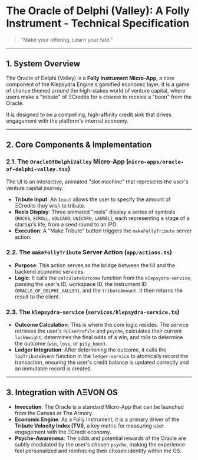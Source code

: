 # The Oracle of Delphi (Valley): A Folly Instrument - Technical Specification

> "Make your offering. Learn your fate."

---

## 1. System Overview

The Oracle of Delphi (Valley) is a **Folly Instrument Micro-App**, a core component of the Klepsydra Engine's gamified economic layer. It is a game of chance themed around the high-stakes world of venture capital, where users make a "tribute" of ΞCredits for a chance to receive a "boon" from the Oracle.

It is designed to be a compelling, high-affinity credit sink that drives engagement with the platform's internal economy.

---

## 2. Core Components & Implementation

### 2.1. The `OracleOfDelphiValley` Micro-App (`micro-apps/oracle-of-delphi-valley.tsx`)
The UI is an interactive, animated "slot machine" that represents the user's venture capital journey.
- **Tribute Input**: An `Input` allows the user to specify the amount of ΞCredits they wish to tribute.
- **Reels Display**: Three animated "reels" display a series of symbols (`ROCKS`, `SCROLL`, `VOLCANO`, `UNICORN`, `LAUREL`), each representing a stage of a startup's life, from a seed round to an IPO.
- **Execution**: A "Make Tribute" button triggers the `makeFollyTribute` server action.

### 2.2. The `makeFollyTribute` Server Action (`app/actions.ts`)
- **Purpose**: This action serves as the bridge between the UI and the backend economic services.
- **Logic**: It calls the `calculateOutcome` function from the `klepsydra-service`, passing the user's ID, workspace ID, the instrument ID (`ORACLE_OF_DELPHI_VALLEY`), and the `tributeAmount`. It then returns the result to the client.

### 2.3. The `klepsydra-service` (`services/klepsydra-service.ts`)
- **Outcome Calculation**: This is where the core logic resides. The service retrieves the user's `PulseProfile` and `psyche`, calculates their current `luckWeight`, determines the final odds of a win, and rolls to determine the outcome (`win`, `loss`, or `pity_boon`).
- **Ledger Integration**: After determining the outcome, it calls the `logTributeEvent` function in the `ledger-service` to atomically record the transaction, ensuring the user's credit balance is updated correctly and an immutable record is created.

---

## 3. Integration with ΛΞVON OS

- **Invocation**: The Oracle is a standard Micro-App that can be launched from the Canvas or The Armory.
- **Economic Engine**: As a Folly Instrument, it is a primary driver of the **Tribute Velocity Index (TVI)**, a key metric for measuring user engagement with the ΞCredit economy.
- **Psyche-Awareness**: The odds and potential rewards of the Oracle are subtly modulated by the user's chosen `psyche`, making the experience feel personalized and reinforcing their chosen identity within the OS.
